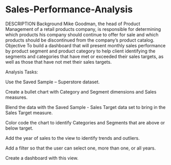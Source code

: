 # Sales-Performance-Analysis
DESCRIPTION  Background   Mike Goodman, the head of Product Management of a retail products company, is responsible for determining which products his company should continue to offer for sale and which products should be discontinued from the company’s product catalog.   Objective   To build a dashboard that will present monthly sales performance by product segment and product category to help client identifying the segments and categories that have met or exceeded their sales targets, as well as those that have not met their sales targets. 

Analysis Tasks:

Use the Saved Sample – Superstore dataset. 

Create a bullet chart with Category and Segment dimensions and Sales measures. 

Blend the data with the Saved Sample - Sales Target data set to bring in the Sales Target measure. 

Color code the chart to identify Categories and Segments that are above or below target. 

Add the year of sales to the view to identify trends and outliers. 

Add a filter so that the user can select one, more than one, or all years. 

Create a dashboard with this view.
